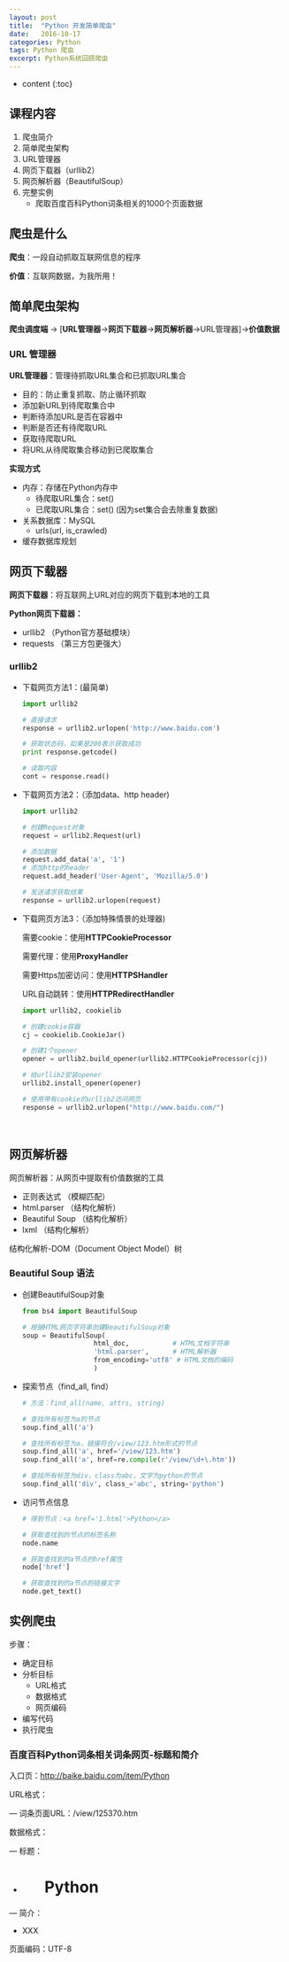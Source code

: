```yaml
---
layout: post
title:  "Python 开发简单爬虫"
date:   2016-10-17 
categories: Python
tags: Python 爬虫
excerpt: Python系统回顾爬虫
---
```

* content
{:toc}


## 课程内容

1. 爬虫简介
2. 简单爬虫架构
3. URL管理器
4. 网页下载器（urllib2）
5. 网页解析器（BeautifulSoup）
6. 完整实例
   * 爬取百度百科Python词条相关的1000个页面数据



## 爬虫是什么

**爬虫**：一段自动抓取互联网信息的程序

**价值**：互联网数据，为我所用！



## 简单爬虫架构

**爬虫调度端** -> [**URL管理器**->**网页下载器**->**网页解析器**->URL管理器]->**价值数据**



### URL 管理器

**URL管理器**：管理待抓取URL集合和已抓取URL集合

* 目的：防止重复抓取、防止循环抓取
* 添加新URL到待爬取集合中
* 判断待添加URL是否在容器中
* 判断是否还有待爬取URL
* 获取待爬取URL
* 将URL从待爬取集合移动到已爬取集合

**实现方式**

* 内存：存储在Python内存中 
  * 待爬取URL集合：set()
  * 已爬取URL集合：set() (因为set集合会去除重复数据)
* 关系数据库：MySQL
  * urls(url, is_crawled)
* 缓存数据库规划



## 网页下载器

**网页下载器**：将互联网上URL对应的网页下载到本地的工具

**Python网页下载器：**

* urllib2 （Python官方基础模块）
* requests （第三方包更强大）



### urllib2

* 下载网页方法1：(最简单)

  ```python
  import urllib2

  # 直接请求
  response = urllib2.urlopen('http://www.baidu.com')

  # 获取状态码，如果是200表示获取成功
  print response.getcode()

  # 读取内容
  cont = response.read()
  ```


* 下载网页方法2：（添加data、http header)

  ```python
  import urllib2

  # 创建Request对象
  request = urllib2.Request(url)

  # 添加数据
  request.add_data('a', '1')
  # 添加http的header
  request.add_header('User-Agent', 'Mozilla/5.0')

  # 发送请求获取结果
  response = urllib2.urlopen(request)
  ```

* 下载网页方法3：（添加特殊情景的处理器)

  需要cookie：使用**HTTPCookieProcessor**

  需要代理：使用**ProxyHandler**

  需要Https加密访问：使用**HTTPSHandler**

  URL自动跳转：使用**HTTPRedirectHandler**

  ```python
  import urllib2, cookielib

  # 创建cookie容器
  cj = cookielib.CookieJar()

  # 创建1个opener
  opener = urllib2.build_opener(urllib2.HTTPCookieProcessor(cj))

  # 给urllib2安装opener
  urllib2.install_opener(opener)

  # 使用带有cookie的urllib2访问网页
  response = urllib2.urlopen("http://www.baidu.com/")

  ```

  ​

## 网页解析器

网页解析器：从网页中提取有价值数据的工具

* 正则表达式  （模糊匹配）
* html.parser  （结构化解析）
* Beautiful Soup  （结构化解析）
* lxml （结构化解析）



结构化解析-DOM（Document Object Model）树



### Beautiful Soup 语法

* 创建BeautifulSoup对象

  ```python
  from bs4 import BeautifulSoup

  # 根据HTML网页字符串创建BeautifulSoup对象
  soup = BeautifulSoup(
  					html_doc,			# HTML文档字符串
  					'html.parser',		# HTML解析器
  					from_encoding='utf8' # HTML文档的编码
  					)
  ```

* 探索节点（find_all, find）

  ```python
  # 方法：find_all(name, attrs, string)

  # 查找所有标签为a的节点
  soup.find_all('a')

  # 查找所有标签为a，链接符合/view/123.htm形式的节点
  soup.find_all('a', href='/view/123.htm')
  soup.find_all('a', href=re.compile(r'/view/\d+\.htm'))

  # 查找所有标签为div，class为abc，文字为python的节点
  soup.find_all('div', class_='abc', string='python')
  ```

* 访问节点信息

  ```python
  # 得到节点：<a href='1.html'>Python</a>

  # 获取查找到的节点的标签名称
  node.name

  # 获取查找到的a节点的href属性
  node['href']

  # 获取查找到的a节点的链接文字
  node.get_text()
  ```



## 实例爬虫

步骤：

* 确定目标
* 分析目标
  * URL格式
  * 数据格式
  * 网页编码
* 编写代码
* 执行爬虫



### 百度百科Python词条相关词条网页-标题和简介

入口页：http://baike.baidu.com/item/Python

URL格式：

— 词条页面URL：/view/125370.htm

数据格式：

— 标题：

* <dd class="lemmaWgt-lemmaTitle-title"><h1>Python</h1></dd>

— 简介：

*  <div class="lemma-summary" label-module="lemmaSummary"> XXX</div>

页面编码：UTF-8